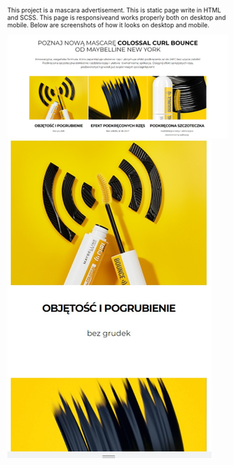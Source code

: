This project is a mascara advertisement. This is static page write in HTML and SCSS. This page is responsiveand works properly both on desktop and mobile. Below are screenshots of how it looks on desktop and mobile.

<img src="advertisement_2.jpg" alt="screenshot mascara advertisement">
<img src="advertisement_1.jpg" alt="screenshot mascara advertisement">
